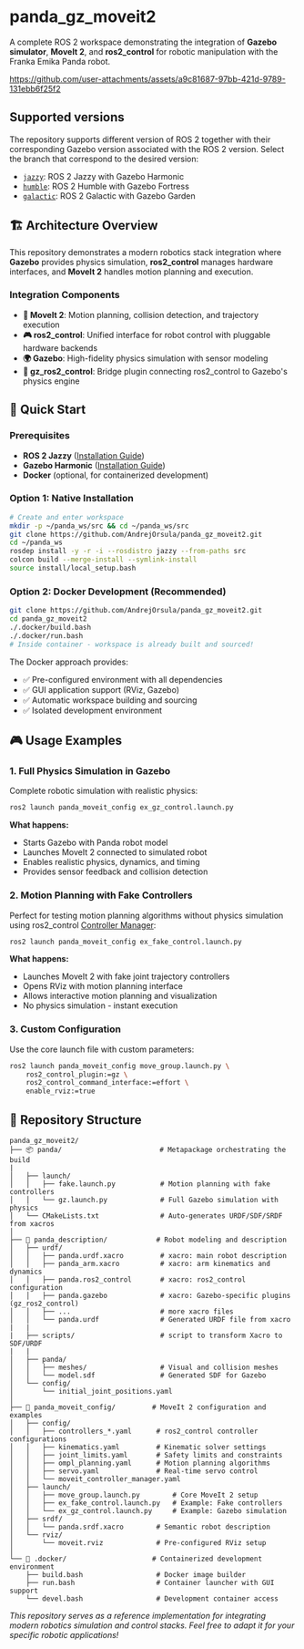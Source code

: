 # panda_gz_moveit2

A complete ROS 2 workspace demonstrating the integration of **Gazebo simulator**, **MoveIt 2**, and **ros2_control** for robotic manipulation with the Franka Emika Panda robot.

https://github.com/user-attachments/assets/a9c81687-97bb-421d-9789-131ebb6f25f2

## Supported versions

The repository supports different version of ROS 2 together with their corresponding Gazebo version associated with the ROS 2 version. Select the branch that correspond to the desired version:

* [`jazzy`](../../tree/jazzy): ROS 2 Jazzy with Gazebo Harmonic
* [`humble`](../../tree/humble): ROS 2 Humble with Gazebo Fortress
* [`galactic`](../../tree/galactic): ROS 2 Galactic with Gazebo Garden

## 🏗️ Architecture Overview

This repository demonstrates a modern robotics stack integration where **Gazebo** provides physics simulation, **ros2_control** manages hardware interfaces, and **MoveIt 2** handles motion planning and execution.

### Integration Components

* **🎯 MoveIt 2**: Motion planning, collision detection, and trajectory execution
* **🎮 ros2_control**: Unified interface for robot control with pluggable hardware backends
* **🌍 Gazebo**: High-fidelity physics simulation with sensor modeling
* **🔗 gz_ros2_control**: Bridge plugin connecting ros2_control to Gazebo's physics engine

## 🚀 Quick Start

### Prerequisites

* **ROS 2 Jazzy** ([Installation Guide](https://docs.ros.org/en/jazzy/Installation.html))
* **Gazebo Harmonic** ([Installation Guide](https://gazebosim.org/docs/harmonic))
* **Docker** (optional, for containerized development)

### Option 1: Native Installation

```bash
# Create and enter workspace
mkdir -p ~/panda_ws/src && cd ~/panda_ws/src
git clone https://github.com/AndrejOrsula/panda_gz_moveit2.git
cd ~/panda_ws
rosdep install -y -r -i --rosdistro jazzy --from-paths src
colcon build --merge-install --symlink-install
source install/local_setup.bash
```

### Option 2: Docker Development (Recommended)

```bash
git clone https://github.com/AndrejOrsula/panda_gz_moveit2.git
cd panda_gz_moveit2
./.docker/build.bash
./.docker/run.bash
# Inside container - workspace is already built and sourced!
```

The Docker approach provides:

* ✅ Pre-configured environment with all dependencies
* ✅ GUI application support (RViz, Gazebo)
* ✅ Automatic workspace building and sourcing
* ✅ Isolated development environment

## 🎮 Usage Examples

### 1. Full Physics Simulation in Gazebo

Complete robotic simulation with realistic physics:

```bash
ros2 launch panda_moveit_config ex_gz_control.launch.py
```

**What happens:**

* Starts Gazebo with Panda robot model
* Launches MoveIt 2 connected to simulated robot
* Enables realistic physics, dynamics, and timing
* Provides sensor feedback and collision detection

### 2. Motion Planning with Fake Controllers

Perfect for testing motion planning algorithms without physics simulation
using ros2_control [Controller Manager](https://control.ros.org/jazzy/doc/ros2_control/controller_manager/doc/userdoc.html):

```bash
ros2 launch panda_moveit_config ex_fake_control.launch.py
```

**What happens:**

* Launches MoveIt 2 with fake joint trajectory controllers
* Opens RViz with motion planning interface
* Allows interactive motion planning and visualization
* No physics simulation - instant execution


### 3. Custom Configuration

Use the core launch file with custom parameters:

```bash
ros2 launch panda_moveit_config move_group.launch.py \
    ros2_control_plugin:=gz \
    ros2_control_command_interface:=effort \
    enable_rviz:=true
```

## 📁 Repository Structure

```
panda_gz_moveit2/
├── 📦 panda/                        # Metapackage orchestrating the build
|
│   ├── launch/
│   │   ├── fake.launch.py           # Motion planning with fake controllers
│   │   └── gz.launch.py             # Full Gazebo simulation with physics
│   └── CMakeLists.txt               # Auto-generates URDF/SDF/SRDF from xacros
│
├── 🤖 panda_description/            # Robot modeling and description
│   ├── urdf/
│   │   ├── panda.urdf.xacro         # xacro: main robot description
│   │   ├── panda_arm.xacro          # xacro: arm kinematics and dynamics
│   │   ├── panda.ros2_control       # xacro: ros2_control configuration
│   │   ├── panda.gazebo             # xacro: Gazebo-specific plugins (gz_ros2_control)
│   │   ├── ...                      # more xacro files
│   │   └── panda.urdf               # Generated URDF file from xacro
|   |
|   ├── scripts/                     # script to transform Xacro to SDF/URDF
|   |
│   ├── panda/
│   │   ├── meshes/                  # Visual and collision meshes
│   │   └── model.sdf                # Generated SDF for Gazebo
│   └── config/
│       └── initial_joint_positions.yaml
│
├── 🎯 panda_moveit_config/         # MoveIt 2 configuration and examples
│   ├── config/
│   │   ├── controllers_*.yaml      # ros2_control controller configurations
│   │   ├── kinematics.yaml         # Kinematic solver settings
│   │   ├── joint_limits.yaml       # Safety limits and constraints
│   │   ├── ompl_planning.yaml      # Motion planning algorithms
│   │   ├── servo.yaml              # Real-time servo control
│   │   └── moveit_controller_manager.yaml
│   ├── launch/
│   │   ├── move_group.launch.py        # Core MoveIt 2 setup
│   │   ├── ex_fake_control.launch.py   # Example: Fake controllers
│   │   └── ex_gz_control.launch.py     # Example: Gazebo simulation
│   ├── srdf/
│   │   └── panda.srdf.xacro        # Semantic robot description
│   └── rviz/
│       └── moveit.rviz             # Pre-configured RViz setup
│
└── 🐳 .docker/                     # Containerized development environment
    ├── build.bash                  # Docker image builder
    ├── run.bash                    # Container launcher with GUI support
    └── devel.bash                  # Development container access
```


*This repository serves as a reference implementation for integrating modern robotics simulation and control stacks. Feel free to adapt it for your specific robotic applications!*
